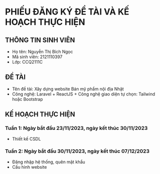 # PHIẾU ĐĂNG KÝ ĐỀ TÀI VÀ KẾ HOẠCH THỰC HIỆN
## THÔNG TIN SINH VIÊN
- Họ tên: Nguyễn Thị Bích Ngọc
- Mã sinh viên: 2121110397
- Lớp: CCQ2111C
## ĐỀ TÀI
- Tên đề tài: Xây dựng website Bán mỹ phẩm nội địa Nhật
- Công nghệ: Laravel + ReactJS + Công nghệ giao diện tự chọn: Tailwind hoặc Bootstrap
## KẾ HOẠCH THỰC HIỆN
### Tuần 1: Ngày bắt đầu 23/11/2023, ngày kết thúc 30/11/2023
- Thiết kế CSDL
### Tuần 2: Ngày bắt đầu 30/11/2023, ngày kết thúc 07/12/2023
- Đăng nhập hệ thống, quên mật khẩu
- Cấu hình website